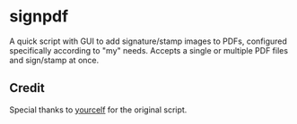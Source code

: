 signpdf
=======

A quick script with GUI to add signature/stamp images to PDFs, configured specifically according to "my" needs. Accepts a single or multiple PDF files and sign/stamp at once.


Credit
------------

Special thanks to [yourcelf](https://github.com/yourcelf/signpdf) for the original script.
